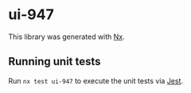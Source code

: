 # ui-947

This library was generated with [Nx](https://nx.dev).

## Running unit tests

Run `nx test ui-947` to execute the unit tests via [Jest](https://jestjs.io).
